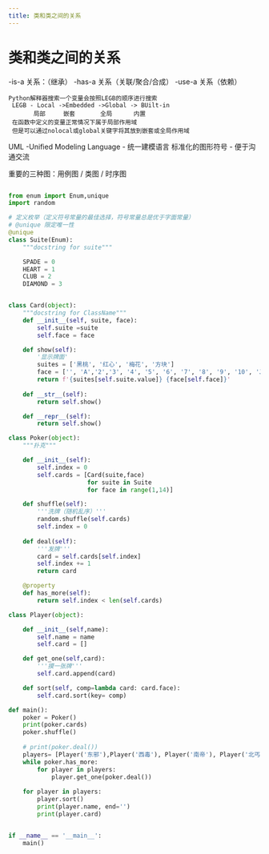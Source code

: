 ```yaml
---
title: 类和类之间的关系
---
```


#  类和类之间的关系

-is-a 关系：（继承）
-has-a 关系（关联/聚合/合成）
-use-a 关系（依赖）

    Python解释器搜索一个变量会按照LEGB的顺序进行搜索
     LEGB - Local ->Embedded ->Global -> BUilt-in
           局部     嵌套       全局      内置
     在函数中定义的变量正常情况下属于局部作用域
     但是可以通过nolocal或global关键字将其放到嵌套或全局作用域
UML -Unified Modeling Language - 统一建模语言
标准化的图形符号 - 便于沟通交流

重要的三种图：用例图 / 类图 / 时序图

```python

from enum import Enum,unique
import random

# 定义枚举（定义符号常量的最佳选择，符号常量总是优于字面常量）
# @unique 限定唯一性
@unique
class Suite(Enum):
    """docstring for suite"""

    SPADE = 0
    HEART = 1
    CLUB = 2
    DIAMOND = 3


class Card(object):
    """docstring for ClassName"""
    def __init__(self, suite, face):
        self.suite =suite
        self.face = face

    def show(self):
        '显示牌面'
        suites = ['黑桃', '红心', '梅花', '方块']
        face = ['', 'A','2','3', '4', '5', '6', '7', '8', '9', '10', 'J', 'Q','k']
        return f'{suites[self.suite.value]} {face[self.face]}'
        
    def __str__(self):
        return self.show()

    def __repr__(self):
        return self.show()  

class Poker(object):
    """扑克"""

    def __init__(self):
        self.index = 0
        self.cards = [Card(suite,face) 
                      for suite in Suite 
                      for face in range(1,14)]

    def shuffle(self):
        '''洗牌（随机乱序）'''
        random.shuffle(self.cards)
        self.index = 0
    
    def deal(self):
        '''发牌'''
        card = self.cards[self.index]
        self.index += 1
        return card

    @property
    def has_more(self):
        return self.index < len(self.cards)

class Player(object):

    def __init__(self,name):
        self.name = name
        self.card = []

    def get_one(self,card):
        '''摸一张牌'''
        self.card.append(card)

    def sort(self, comp=lambda card: card.face):
        self.card.sort(key= comp)

def main():
    poker = Poker()
    print(poker.cards)    
    poker.shuffle()
   
    # print(poker.deal())
    players= [Player('东邪'),Player('西毒'), Player('南帝'), Player('北丐')]
    while poker.has_more:
        for player in players:
            player.get_one(poker.deal())
            
    for player in players:
        player.sort()
        print(player.name, end='')
        print(player.card)


if __name__ == '__main__':
    main()

```

